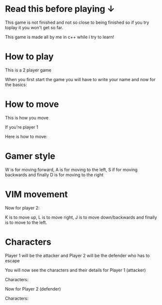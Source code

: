# Read this before playing ↓

This game is not finished and not so close to being finished so if you try toplay it you won't get so far.

This game is made all by me in c++ while i try to learn!

# How to play

This is a 2 player game 

When you first start the game you will have to write your name and now for the basics:

# How to move

This is how you move

If you're player 1 

Here is how to move:

# Gamer style

W is for moving forward, A is for moving to the left, S if for moving backwards and finally D is for moving to the right

# VIM movement

Now for player 2:

K is to move up, L is to move right, J is to move down/backwards and finally is to move to the left.

# Characters

Player 1 will be the attacker and Player 2 will be the defender who has to escape

You will now see the characters and their details for Player 1 (attacker)

Characters: 

Now for Player 2 (defender)

Characters:
